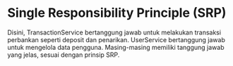 # Single Responsibility Principle (SRP)
Disini, TransactionService bertanggung jawab untuk melakukan transaksi perbankan seperti deposit dan penarikan. UserService bertanggung jawab untuk mengelola data pengguna. Masing-masing memiliki tanggung jawab yang jelas, sesuai dengan prinsip SRP.


